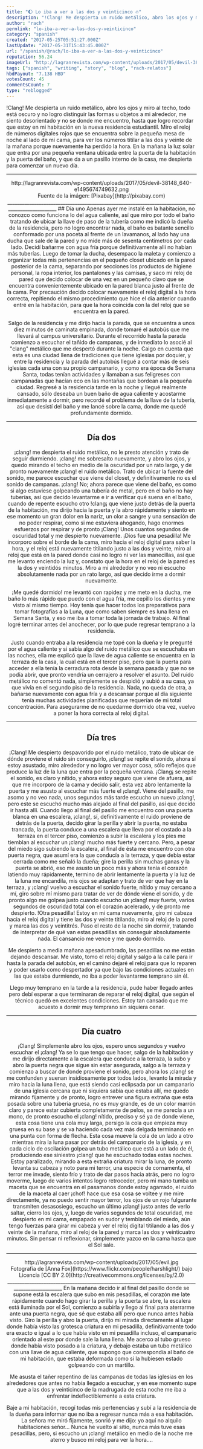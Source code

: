 ```yaml
---
title: "🌔 Lo iba a ver a las dos y veinticinco 🔥"
description: "!Clang! Me despierta un ruido metálico, abro los ojos y miro al techo, todo está oscuro y no logro distinguir las formas u objetos a mi alrededor, me ..."
author: "rach"
permlink: "lo-iba-a-ver-a-las-dos-y-veinticinco"
category: "spanish"
created: "2017-05-25T05:51:27.000Z"
lastUpdate: "2017-05-31T15:43:45.000Z"
url: "/spanish/@rach/lo-iba-a-ver-a-las-dos-y-veinticinco"
reputation: 56.24
imageUrl: "http://lagranrevista.com/wp-content/uploads/2017/05/devil-38148_640-e1495674749632.png"
tags: ["spanish", "writing", "story", "blog", "rach-relatos"]
hbdPayout: "7.138 HBD"
votesCount: 45
commentsCount: 7
type: "reblogged"
---
```

!Clang! Me despierta un ruido metálico, abro los ojos y miro al techo, todo está oscuro y no logro distinguir las formas u objetos a mi alrededor, me siento desorientado y no se donde me encuentro, hasta que logro recordar que estoy en mi habitación en la nueva residencia estudiantil. Miro el reloj de números digitales rojos que se encuentra sobre la pequeña mesa de noche al lado de mi cama, para ver los números titilar a las dos y veinte de la mañana porque nuevamente ha perdido la hora. En la mañana la luz solar que entra por una pequeña ventana ubicada entre la puerta de la habitación y la puerta del baño,  y que da a un pasillo interno de la casa, me despierta para comenzar un nuevo día. 
__________________________________________________________________________________________________
<center>http://lagranrevista.com/wp-content/uploads/2017/05/devil-38148_640-e1495674749632.png</center>
<center>Fuente de la imágen: [Pixabay](http://pixabay.com)
__________________________________________________________________________________________________
## Día uno
Apenas ayer me instalé en la habitación, no conozco como funciona lo del agua caliente, así que miro por todo el baño tratando de ubicar la llave de paso de la tubería como me indicó la dueña de la residencia, pero no logro encontrar nada, el baño es batante sencillo conformado por una poceta al frente de un lavamanos, al lado hay una ducha que sale de la pared y no mide más de sesenta centímetros por cada lado. Decidí bañarme con agua fría porque definitivamente allí no habían más tuberías. Luego de tomar la ducha, desempaco la maleta y comienzo a organizar todas mis pertenencias en el pequeño closet ubicado en la pared posterior de la cama, separando por secciones los productos de higiene personal, la ropa interior, los pantalones y las camisas, y saco mi reloj de pared que decido colocar de una vez en un pequeño clavo que se encuentra convenientemente ubicado en la pared blanca justo al frente de la cama. Por precaución decido colocar nuevamente el reloj digital a la hora correcta, repitiendo el mismo procedimiento que hice el día anterior cuando entré en la habitación,  para que la hora coincida con la del reloj  que se encuentra en la pared.

Salgo de la residencia y me dirijo hacia la parada, que se encuentra a unos diez minutos de caminata empinada, donde tomaré el autobús que me llevará al campus universitario. Durante el recorrido hasta la parada comienzo a escuchar el tañido de campanas, y de inmediato lo asocié al "clang" metálico que me despertó durante la noche. Caigo en cuenta que esta es una ciudad llena de tradiciones que tiene iglesias por doquier, y entre la residencia y la parada del autobús llegué a contar más de seis iglesias cada una con su propio campanario, y como era época de Semana Santa, todas tenían actividades y llamaban a sus feligreses con campanadas que hacían eco en las montañas que bordean a la pequeña ciudad.
Regresé a la residencia tarde en la noche y llegué realmente cansado, sólo deseaba un buen baño de agua caliente  y acostarme inmediatamente a dormir,  pero recordé el problema de la llave de la tubería, así que desistí del baño y me lancé sobre la cama, donde me quedé profundamente dormido. 
__________________________________________________________________________________________________
## Día dos

¡clang! me despierta el ruido metálico, no le presto atención y trato de seguir durmiendo. ¡clang! me sobresalto nuevamente, y abro los ojos, y quedo mirando el techo en medio de la oscuridad por un rato largo, y de pronto nuevamente ¡clang! el ruido metálico. Trato de ubicar la fuente del sonido, me parece escuchar que viene del closet, y definitivamente no es el sonido de campanas. ¡clang! No; ahora parece que viene del baño, es como si algo estuviese golpeando una tubería de metal, pero en el baño no hay tuberías, así que decido levantarme e ir a verificar qué suena en el baño, cuando de repente escucho otro !clang¡ que viene justo detrás de la puerta de la habitación, me dirijo hacia la puerta y la abro rápidamente y siento en ese momento un gran dolor en la nariz, un olor a sangre y una sensación de no poder respirar, como si me estuviera ahogando, hago enormes esfuerzos por respirar y de pronto ¡Clang! Unos cuantos segundos de oscuridad total y me despierto nuevamente. ¡Dios fue una pesadilla! Me incorporo sobre el borde de la cama, miro hacia el reloj digital para saber la hora,  y el reloj está nuevamente titilando justo a las dos y veinte, miro al reloj que está en la pared donde casi no logro ni ver las manecillas, así que me levanto enciendo la luz y, constato que la hora en el reloj de la pared es la dos y veintidós minutos. Miro a mi alrededor y no veo ni escucho absolutamente nada por un rato largo, así que decido irme a dormir nuevamente. 

¡Me quedé dormido! me levantó con rapidez y me meto en la ducha, me baño lo más rápido que puedo con el agua fría, me cepillo los dientes y me visto al mismo tiempo. Hoy tenía que hacer todos los preparativos para tomar fotografías a la Luna, que como saben siempre es luna llena en Semana Santa, y eso me iba a tomar toda la jornada de trabajo. Al final logré terminar antes del anochecer, por lo que pude regresar temprano a la residencia. 

Justo cuando entraba a la residencia me topé con la dueña y le pregunté por el agua caliente y si sabía algo del ruido metálico que se escuchaba en las noches, ella me explicó que la llave de agua caliente se encuentra en la terraza de la casa, la cual está en el tercer piso, pero que la puerta para acceder a ella tenía la cerradura rota desde la semana pasada y que no se podía abrir, que pronto vendría un cerrajero a resolver el asunto. Del ruido metálico no comentó nada, simplemente se despidió y subió a su casa, ya que vivía en el segundo piso de la residencia. Nada, no queda de otra,  a bañarse nuevamente con agua fría y a descansar porque al día siguiente tenía muchas actividades planificadas que requerían de mi total concentración. Para asegurarme de no quedarme dormido otra vez, vuelvo a poner la hora correcta al reloj digital.
__________________________________________________________________________________________________
## Día tres

¡Clang! Me despierto despavorido por el ruido metálico, trato de ubicar de dónde proviene el ruido sin conseguirlo, ¡clang! se repite el sonido, ahora sí estoy asustado, miro alrededor y no logro ver mayor cosa, sólo reflejos que produce la luz de la luna que entra por la pequeña ventana. ¡Clang¡ se repite el sonido, es claro y nítido, y ahora estoy seguro que viene de afuera, así que me incorporo de la cama y decido salir, esta vez abro lentamente la puerta y me asusto al escuchar más fuerte el ¡clang!. Viene del pasillo, me asomo y no veo nada, unos segundos más tarde escucho un nuevo ¡clang!, pero este se escuchó mucho más alejado al final del pasillo, así que decido ir hasta allí. Cuando llego al final del pasillo me encuentro con una puerta blanca en una escalera, ¡clang!, sí, definitivamente el ruido proviene de detrás de la puerta, decido girar la perilla y abrir la puerta, no estaba trancada, la puerta conduce a una escalera que lleva por el costado a la terraza en el tercer piso, comienzo a subir la escalera y los pies me tiemblan al escuchar un ¡clang! mucho más fuerte y cercano. Pero, a pesar del miedo sigo subiendo la escalera, al final de ésta me encuentro con otra puerta negra, que asumí era la que conducía a la terraza, y que debía estar cerrada como me señaló la dueña; gire la perilla sin muchas ganas y la puerta se abrió, eso me asusto un poco más y ahora tenía el corazón latiendo muy rápidamente, termino de abrir lentamente la puerta y la luz de la luna me encandila, mis ojos se adaptan y trato de ver que hay en la terraza, y ¡clang! vuelvo a escuchar el sonido fuerte, nítido y muy cercano a mí, giro sobre mí mismo para tratar de ver de dónde viene el sonido, y de pronto algo me golpea justo cuando escucho un ¡clang! muy fuerte, varios segundos de oscuridad total con el corazón acelerado, y de pronto me despierto. !Otra pesadilla! Estoy en mi cama nuevamente, giro mi cabeza hacia el reloj digital y tiene las dos y veinte titilando, miro al reloj de la pared y marca las dos y veintitrés. Paso el resto de la noche sin dormir, tratando de interpretar de qué van estas pesadillas sin conseguir absolutamente nada. El cansancio me vence y me quedo dormido. 

Me despierto a media mañana apesadumbrado, las pesadillas no me están dejando descansar. Me visto, tomo el reloj digital y salgo a la calle para ir hasta la parada del autobús, en el camino dejaré el reloj para que lo reparen y poder usarlo como despertador ya que  bajo las condiciones  actuales en las que estaba durmiendo, no iba a poder levantarme temprano sin él. 

Llego muy temprano en la tarde a la residencia, pude haber llegado antes pero debí esperar a que terminaran de reparar el reloj digital, que según el técnico quedó en excelentes condiciones. Estoy tan cansado que me acuesto a dormir muy temprano sin siquiera cenar.
__________________________________________________________________________________________________
## Día cuatro

¡Clang! Simplemente abro los ojos, espero unos segundos y vuelvo escuchar el ¡clang! Ya se lo que tengo que hacer, salgo de la habitación y me dirijo directamente a la escalera que conduce a la terraza, la subo y abro la puerta negra que sigue sin estar asegurada, salgo a la terraza y comienzo a buscar de donde proviene el sonido, pero ahora los ¡clang! se me confunden y suenan insidiosamente por todos lados, levanto la mirada y miro hacia la luna llena, que está siendo casi eclipsada por un campanario de una iglesia cercana que ni siquiera sabía que estaba allí, me quedo mirando fijamente y de pronto, logro entrever una figura extraña que esta posada sobre una tubería gruesa, no es muy grande, es de un color marrón claro y parece estar cubierta completamente de pelos, se me parecía a un mono, de pronto escucho el ¡clang! nítido, preciso y sé ya de donde viene, esta cosa tiene una cola muy larga, persigo la cola que empieza muy gruesa en su base y se va haciendo cada vez más delgada terminando en una punta con forma de flecha. Esta cosa mueve la cola de un lado a otro mientras mira la luna pasar por detrás del campanario de la iglesia, y en cada ciclo de oscilación golpea un tubo metálico que está a un lado de él, produciendo ese siniestro ¡clang! que he escuchado todas estas noches. Estoy paralizado, mirando a esta extraña criatura mirar la luna, de pronto levanta su cabeza y noto para mi terror, una especie de cornamenta, el terror me invade, siento frío y trato de dar pasos hacia atrás, pero no logro moverme, luego de varios intentos logro retroceder, pero mi mano tumba un maceta que se encuentra en el pasamanos donde estoy agarrado, el ruido de la maceta al caer ¡chof! hace que esa cosa se voltee y me mire directamente, ya no puedo sentir mayor terror, los ojos de un rojo fulgurante transmiten desasosiego, escucho un último ¡clang! justo antes de verlo saltar, cierro los ojos, y, luego de varios segundos de total oscuridad, me despierto en mi cama, empapado en sudor y temblando del miedo, aún tengo fuerzas para girar mi cabeza y ver el reloj digital titilando a las dos y veinte de la mañana, miro al reloj de la pared y  marca las dos y veinticuatro minutos. Sin pensar ni reflexionar, simplemente yazco en la cama hasta que el Sol sale.
__________________________________________________________________________________________________
<center>http://lagranrevista.com/wp-content/uploads/2017/05/evil.jpg</center>
<center>Fotografía de  [Anna Fox](https://www.flickr.com/people/harshlight/) bajo Licencia [CC BY 2.0](http://creativecommons.org/licenses/by/2.0)</center>
__________________________________________________________________________________________________
En la mañana decido ir al final del pasillo donde se supone está la escalera que subo en mis pesadillas, el corazón me late rápidamente cuando hago girar la perilla y la puerta se abre, la escalera está iluminada por el Sol, comienzo a subirla y llego al final para aterrarme ante una puerta negra, que sé que estaba allí pero que nunca antes había visto. Giro la perilla y abro la puerta, dirijo mi mirada directamente al lugar donde había visto las grotesca criatura en mi pesadilla, definitivamente todo era exacto e igual a lo que había visto en mi pesadilla incluso, el campanario orientado al este por donde sale la luna llena.
Me acerco al tubo grueso donde había visto posado a la criatura, y debajo estaba un tubo metálico con una  llave de agua caliente, que supongo que correspondía al baño de mi habitación, que estaba deformada como si la hubiesen estado golpeando con un martillo. 

Me asusta el tañer repentino de las campanas de todas las iglesias en los alrededores que antes no había llegado a escuchar, y en ese momento supe que a las dos y veinticinco de la madrugada de esta  noche me iba a enfrentar  indeflectiblemente a esta criatura.

Baje a mi habitación, recogí todas mis pertenencias y subí a la residencia de la dueña para informar que no iba a regresar nunca más a esa habitación. La señora me miró fijamente, sonrió y me dijo: yo aquí no alquilo habitaciones señor...
Nunca he vuelto al sitio, nunca más tuve esas pesadillas, pero, si escucho un ¡clang! metálico en medio de la noche me aterro y busco mi reloj para ver la hora....
